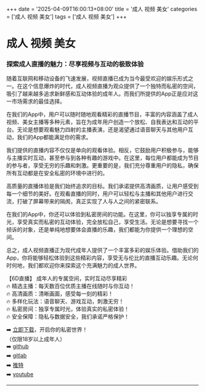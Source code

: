 +++
date = '2025-04-09T16:00:13+08:00'
title = '成人 视频 美女'
categories = ['成人 视频 美女']
tags = ['成人 视频 美女']
+++

# 成人 视频 美女

### 探索成人直播的魅力：尽享视频与互动的极致体验

随着互联网和移动设备的飞速发展，视频直播已成为当今最受欢迎的娱乐形式之一。在这个信息爆炸的时代，成人视频直播为观众提供了一个独特而私密的空间，吸引了越来越多追求新鲜感和互动体验的成年人。而我们所提供的App正是应对这一市场需求的最佳选择。

在我们的App中，用户可以随时随地观看精彩的直播节目，丰富的内容涵盖了成人视频、美女主播等多种元素，旨在为成年用户创造一个放松、自我表达和互动的平台。无论是想要观看魅力四射的主播表演，还是渴望通过语音聊天与其他用户互动，我们的App都能满足你的需求。

我们提供的直播内容不仅仅是单向的观看体验。相反，它鼓励用户积极参与，能够与主播实时互动，甚至参与到各种有趣的游戏中。在这里，每位用户都能成为节目的参与者，享受无穷的乐趣和刺激。更重要的是，我们充分尊重用户的隐私，确保所有互动都是在安全私密的环境中进行的。

高质量的直播体验是我们始终追求的目标。我们承诺提供高清画质，让用户感受到每一个细节的美好。在观看直播的同时，用户可以轻松与主播和其他用户进行交流，打破了屏幕带来的隔阂，真正实现了人与人之间的紧密联系。

在我们的App中，你还可以体验到私密房间的功能。在这里，你可以独享专属的时光，享受真实而私密的互动体验，完全放松自己，享受生活。无论是想要寻找一个倾诉的对象，还是单纯地想要体会直播的乐趣，我们都能为你提供一个理想的空间。

总之，成人视频直播正为现代成年人提供了一个丰富多彩的娱乐体验。借助我们的App，你将能够轻松体验到这些精彩内容，享受无与伦比的直播互动乐趣。无论何时何地，我们都欢迎你来探索这个充满魅力的成人世界。

【6D直播】
成年人的专属空间，实时互动尽享精彩  
🔥 精选主播：每天数百位优质主播在线随时与你互动！  
🔥 高清画质：清晰画面，感受每一刻的精彩！  
🔥 多样化玩法：语音聊天、游戏互动，刺激无穷！  
🔥 私密房间：独享专属时光，体验真实的私密体验！  
🔥 安全保障：隐私与数据安全，我们承诺严格保护！  

➡️ [立即下载](https://down123.s3.ap-east-1.amazonaws.com/down/down.html?channelCode=blog)，开启你的私密世界！  
（仅限18岁以上成年人）  
➡️ [github](https://aldult-live.github.io/)  
➡️ [gitlab](https://seo-09598d.gitlab.io/)  
➡️ [推特](https://x.com/wegame33)  
➡️ [youtube](https://www.youtube.com/@6Dlive)  

---
